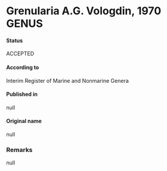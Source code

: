 # Grenularia A.G. Vologdin, 1970 GENUS

#### Status
ACCEPTED

#### According to
Interim Register of Marine and Nonmarine Genera

#### Published in
null

#### Original name
null

### Remarks
null